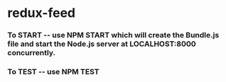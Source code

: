 # redux-feed

### To START -- use NPM START which will create the Bundle.js file and start the Node.js server at LOCALHOST:8000 concurrently.
### To TEST -- use NPM TEST
